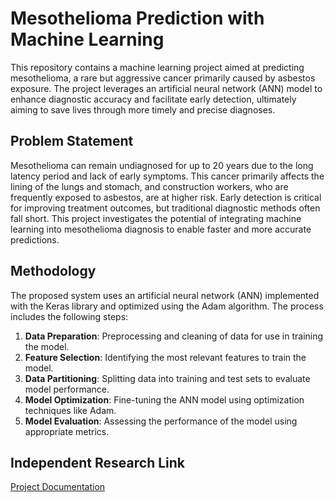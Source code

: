 # Mesothelioma Prediction with Machine Learning

This repository contains a machine learning project aimed at predicting mesothelioma, a rare but aggressive cancer primarily caused by asbestos exposure. The project leverages an artificial neural network (ANN) model to enhance diagnostic accuracy and facilitate early detection, ultimately aiming to save lives through more timely and precise diagnoses.

## Problem Statement

Mesothelioma can remain undiagnosed for up to 20 years due to the long latency period and lack of early symptoms. This cancer primarily affects the lining of the lungs and stomach, and construction workers, who are frequently exposed to asbestos, are at higher risk. Early detection is critical for improving treatment outcomes, but traditional diagnostic methods often fall short. This project investigates the potential of integrating machine learning into mesothelioma diagnosis to enable faster and more accurate predictions.

## Methodology

The proposed system uses an artificial neural network (ANN) implemented with the Keras library and optimized using the Adam algorithm. The process includes the following steps:

1. **Data Preparation**: Preprocessing and cleaning of data for use in training the model.
2. **Feature Selection**: Identifying the most relevant features to train the model.
3. **Data Partitioning**: Splitting data into training and test sets to evaluate model performance.
4. **Model Optimization**: Fine-tuning the ANN model using optimization techniques like Adam.
5. **Model Evaluation**: Assessing the performance of the model using appropriate metrics.

## Independent Research Link

[Project Documentation](https://docs.google.com/document/d/1lw-ziAQV_RL9XIHXzcfbVY97-icrC1JJabIXYnCbFEU/edit?usp=sharing)
